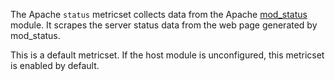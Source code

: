 The Apache `status` metricset collects data from the Apache [mod_status](https://httpd.apache.org/docs/current/mod/mod_status.html) module. It scrapes the server status data from the web page generated by mod_status.

This is a default metricset. If the host module is unconfigured, this metricset is enabled by default.
